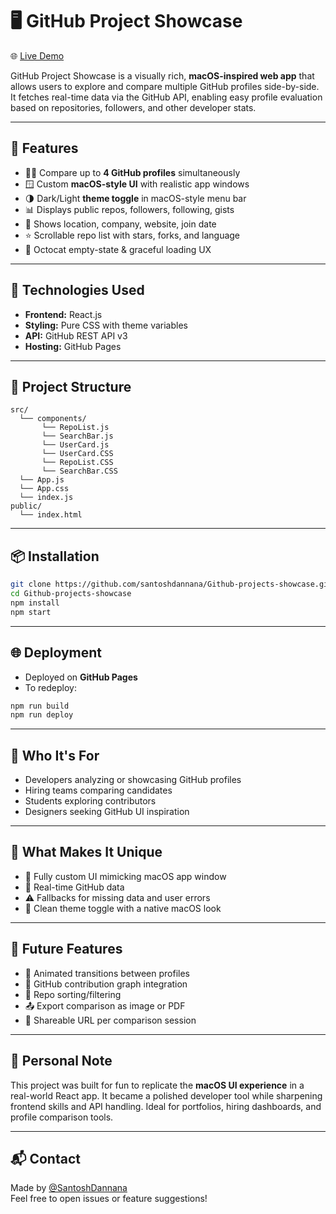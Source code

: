 # 🖥️ GitHub Project Showcase

🌐 [Live Demo](https://santoshdannana.github.io/Github-projects-showcase/)

GitHub Project Showcase is a visually rich, **macOS-inspired web app** that allows users to explore and compare multiple GitHub profiles side-by-side. It fetches real-time data via the GitHub API, enabling easy profile evaluation based on repositories, followers, and other developer stats.

---

## 🚀 Features

- 🧑‍💻 Compare up to **4 GitHub profiles** simultaneously
- 🪟 Custom **macOS-style UI** with realistic app windows
- 🌗 Dark/Light **theme toggle** in macOS-style menu bar
- 📊 Displays public repos, followers, following, gists
- 🧭 Shows location, company, website, join date
- ⭐ Scrollable repo list with stars, forks, and language
- 🐙 Octocat empty-state & graceful loading UX

---

## 🧪 Technologies Used

- **Frontend:** React.js
- **Styling:** Pure CSS with theme variables
- **API:** GitHub REST API v3
- **Hosting:** GitHub Pages

---

## 📁 Project Structure

```
src/
  └── components/
       └── RepoList.js
       └── SearchBar.js
       └── UserCard.js
       └── UserCard.CSS
       └── RepoList.CSS
       └── SearchBar.CSS
  └── App.js
  └── App.css
  └── index.js
public/
  └── index.html
```

---

## 📦 Installation

```bash
git clone https://github.com/santoshdannana/Github-projects-showcase.git
cd Github-projects-showcase
npm install
npm start
```

---

## 🌐 Deployment

- Deployed on **GitHub Pages**
- To redeploy:

```bash
npm run build
npm run deploy
```

---

## 👥 Who It's For

- Developers analyzing or showcasing GitHub profiles
- Hiring teams comparing candidates
- Students exploring contributors
- Designers seeking GitHub UI inspiration

---

## 💎 What Makes It Unique

- 🎨 Fully custom UI mimicking macOS app window
- 🔄 Real-time GitHub data
- ⚠️ Fallbacks for missing data and user errors
- 🌙 Clean theme toggle with a native macOS look

---

## 🔮 Future Features

- 🔁 Animated transitions between profiles
- 🧱 GitHub contribution graph integration
- 🧾 Repo sorting/filtering
- 📤 Export comparison as image or PDF
- 🔗 Shareable URL per comparison session

---

## 🎨 Personal Note

This project was built for fun to replicate the **macOS UI experience** in a real-world React app. It became a polished developer tool while sharpening frontend skills and API handling. Ideal for portfolios, hiring dashboards, and profile comparison tools.

---

## 📬 Contact

Made by [@SantoshDannana](https://github.com/santoshdannana)  
Feel free to open issues or feature suggestions!
